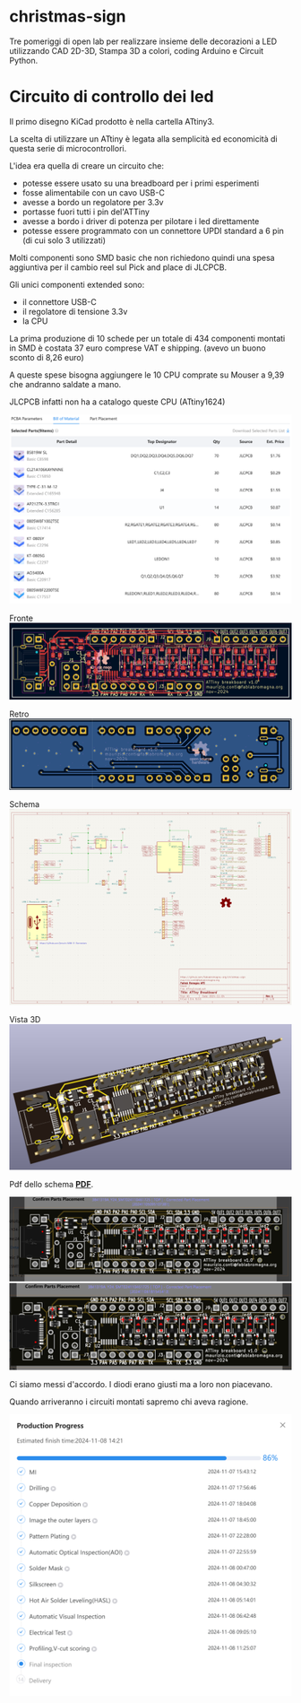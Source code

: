 # christmas-sign
Tre pomeriggi di open lab per realizzare insieme delle decorazioni a LED utilizzando CAD 2D-3D, Stampa 3D a colori, coding Arduino e Circuit Python.

# Circuito di controllo dei led
Il primo disegno KiCad prodotto è nella cartella ATtiny3.

La scelta di utilizzare un ATtiny è legata alla semplicità ed economicità di questa serie di microcontrollori.

L'idea era quella di creare un circuito che:
- potesse essere usato su una breadboard per i primi esperimenti
- fosse alimentabile con un cavo USB-C
- avesse a bordo un regolatore per 3.3v
- portasse fuori tutti i pin del'ATTiny
- avesse a bordo i driver di potenza per pilotare i led direttamente
- potesse essere programmato con un connettore UPDI standard a 6 pin (di cui solo 3 utilizzati)

Molti componenti sono SMD basic che non richiedono quindi una spesa aggiuntiva per il cambio reel sul Pick and place di JLCPCB.

Gli unici componenti extended sono:
- il connettore USB-C
- il regolatore di tensione 3.3v
- la CPU

La prima produzione di 10 schede per un totale di 434 componenti montati in SMD è costata 37 euro comprese VAT e shipping. (avevo un buono sconto di 8,26 euro)

A queste spese bisogna aggiungere le 10 CPU comprate su Mouser a 9,39 che andranno saldate a mano.

JLCPCB infatti non ha a catalogo queste CPU (ATtiny1624)

![Alt text](ATtiny3/Immagini/BOM.png)

Fronte
![Fronte](ATtiny3/Immagini/fronte.png)

Retro
![Retro](ATtiny3/Immagini/retro.png)

Schema
![Schema](<ATtiny3/Immagini/Schema.png>)

Vista 3D
![Vista 3D](<ATtiny3/Immagini/Vista 3D.png>)

Pdf dello schema **[PDF](ATtiny3/Immagini/Schema.pdf)**.

![La polarità dei diodi è sempre un mistero](ATtiny3/Immagini/ComeLoVolevanoloro.png)
![La polarità dei diodi è sempre un mistero](ATtiny3/Immagini/ComeLoVolevoIo.png)

Ci siamo messi d'accordo.
I diodi erano giusti ma a loro non piacevano.

Quando arriveranno i circuiti montati sapremo chi aveva ragione.

![Ci siamo](ATtiny3/Immagini/StatoAvanzamentoPCB.png)